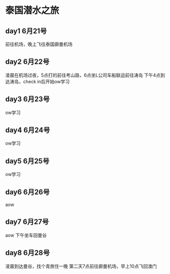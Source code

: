 # 泰国潜水之旅

## day1 6月21号
前往机场，晚上飞往泰国廊曼机场

## day2 6月22号
凌晨在机场过夜，5点打的前往考山路，6点坐L公司车船联运前往涛岛
下午4点到达涛岛，check in后开始ow学习

## day3 6月23号
ow学习

## day4 6月24号
ow学习

## day5 6月25号
ow学习

## day6 6月26号
aow

## day7 6月27号
aow
下午坐车回曼谷

## day8 6月28号
凌晨到达曼谷，找个青旅住一晚
第二天7点前往廊曼机场，早上10点飞回澳门
